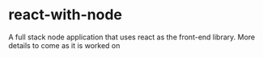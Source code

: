 # react-with-node
A full stack node application that uses react as the front-end library. More details to come as it is worked on
